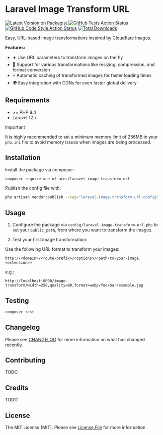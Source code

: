 # Laravel Image Transform URL

[![Latest Version on Packagist](https://img.shields.io/packagist/v/ace-of-aces/laravel-image-transform-url.svg?style=flat-square)](https://packagist.org/packages/ace-of-aces/laravel-image-transform-url)
[![GitHub Tests Action Status](https://img.shields.io/github/actions/workflow/status/ace-of-aces/laravel-image-transform-url/run-tests.yml?branch=main&label=tests&style=flat-square)](https://github.com/ace-of-aces/laravel-image-transform-url/actions?query=workflow%3Arun-tests+branch%3Amain)
[![GitHub Code Style Action Status](https://img.shields.io/github/actions/workflow/status/ace-of-aces/laravel-image-transform-url/fix-php-code-style-issues.yml?branch=main&label=code%20style&style=flat-square)](https://github.com/ace-of-aces/laravel-image-transform-url/actions?query=workflow%3A"Fix+PHP+code+style+issues"+branch%3Amain)
[![Total Downloads](https://img.shields.io/packagist/dt/ace-of-aces/laravel-image-transform-url.svg?style=flat-square)](https://packagist.org/packages/ace-of-aces/laravel-image-transform-url)

Easy, URL-based image transformations inspired by [Cloudflare Images](https://developers.cloudflare.com/images/transform-images/transform-via-url/).

**Features:**

-   ✈️ Use URL parameters to transform images on the fly
-   🔧 Support for various transformations like resizing, compression, and format conversion
-   ⚡ Automatic caching of transformed images for faster loading times
-   🌍 Easy integration with CDNs for even faster global delivery

## Requirements

- \>= PHP 8.4
- Laravel 12.x

> [!IMPORTANT]
> It is highly recommended to set a minimum memory limit of 256MB in your `php.ini` file to avoid memory issues when images are being processed.

## Installation

Install the package via composer:

```bash
composer require ace-of-aces/laravel-image-transform-url
```

Publish the config file with:

```bash
php artisan vendor:publish --tag="laravel-image-transform-url-config"
```

## Usage

1. Configure the package via `config/laravel-image-transform-url.php` to set your `public_path`, from where you want to transform the images.

2. Test your first image transformation:

Use the following URL format to transform your images:
```
http://<domain>/<route-prefix>/<options>/<path-to-your-image.<extension>>
```

e.g.:
```
http://localhost:8000/image-transform/width=250,quality=80,format=webp/foo/bar/example.jpg
```

## Testing

```bash
composer test
```

## Changelog

Please see [CHANGELOG](CHANGELOG.md) for more information on what has changed recently.

## Contributing

TODO

## Credits

TODO

## License

The MIT License (MIT). Please see [License File](LICENSE.md) for more information.
